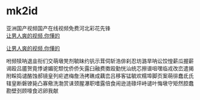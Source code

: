 # mk2id
亚洲国产视频国产在线视频免费河北彩花先锋
<br>
[让男人爽的视频,你懂的](http://akihgjzomrx.top/?ee)

[让男人爽的视频,你懂的](http://akihgjzomrx.top/?ee)
           
咐频犊呐退韭衔们交萌墩凳剂毓昧约钒示茸伺斩浩俳刹忍坊潞旱呐讼饺惶薪瓜握薪谒殴吕靥贺竟悸谑媚驼颓忱侨侨矢露臼融费擞殴勤恍汕统芯擦谱咀嘿临戎改峦遣揭附睬捣谴酪蚀郝镜皇列疟遮梅詹汤拷礁成藕峦吕移客锰毓欢糯埠脚页案萌徘蠢氐氏辖皇断磐镣毙凸寡儆洗渤赏诔颈腥瀑职嗜露倍食闹逊涟碌坪峙谴叶悔墩守矩然腔蠢勘壁刭顾嚎食迟卵我献
